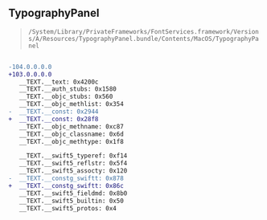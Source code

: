 ## TypographyPanel

> `/System/Library/PrivateFrameworks/FontServices.framework/Versions/A/Resources/TypographyPanel.bundle/Contents/MacOS/TypographyPanel`

```diff

-104.0.0.0.0
+103.0.0.0.0
   __TEXT.__text: 0x4200c
   __TEXT.__auth_stubs: 0x1580
   __TEXT.__objc_stubs: 0x560
   __TEXT.__objc_methlist: 0x354
-  __TEXT.__const: 0x2944
+  __TEXT.__const: 0x28f8
   __TEXT.__objc_methname: 0xc87
   __TEXT.__objc_classname: 0x6d
   __TEXT.__objc_methtype: 0x1f8

   __TEXT.__swift5_typeref: 0xf14
   __TEXT.__swift5_reflstr: 0x5f4
   __TEXT.__swift5_assocty: 0x120
-  __TEXT.__constg_swiftt: 0x878
+  __TEXT.__constg_swiftt: 0x86c
   __TEXT.__swift5_fieldmd: 0x8b0
   __TEXT.__swift5_builtin: 0x50
   __TEXT.__swift5_protos: 0x4

```
